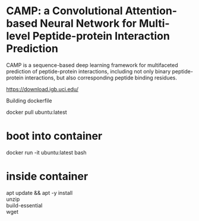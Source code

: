# CAMP: a Convolutional Attention-based Neural Network for Multi-level Peptide-protein Interaction Prediction

CAMP is a sequence-based deep learning framework for multifaceted prediction of peptide-protein interactions, including not only binary peptide-protein interactions, but also corresponding peptide binding residues.

https://download.igb.uci.edu/

Building dockerfile

docker pull ubuntu:latest

# boot into container
docker run -it ubuntu:latest bash

# inside container
apt update && apt -y install \
   unzip \
   build-essential \
   wget  